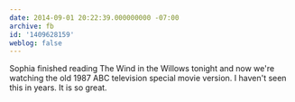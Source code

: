 ```yaml
---
date: 2014-09-01 20:22:39.000000000 -07:00
archive: fb
id: '1409628159'
weblog: false
---
```


Sophia finished reading The Wind in the Willows tonight and now we're watching the old 1987 ABC television special movie version. I haven't seen this in years. It is so great.
